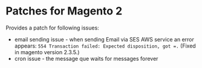 # Patches for Magento 2

Provides a patch for following issues:
- email sending issue - when sending Email via SES AWS service an error appears: `554 Transaction failed: Expected disposition, got =.` (Fixed in magento version 2.3.5.)
- cron issue - the message que waits for messages forever 
